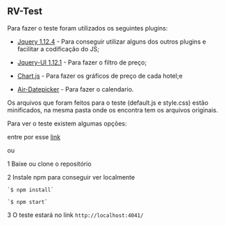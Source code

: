 ## RV-Test

Para fazer o teste foram utilizados os seguintes plugins:

- [Jquery 1.12.4](https://ajax.googleapis.com/ajax/libs/jquery/1.12.4/jquery.min.js) - Para conseguir utilizar alguns dos outros plugins e facilitar a codificação do JS;

- [Jquery-UI 1.12.1](https://jqueryui.com/) - Para fazer o filtro de preço;

- [Chart.js](http://www.chartjs.org/) - Para fazer os gráficos de preço de cada hotel;e

- [Air-Datepicker](http://t1m0n.name/air-datepicker/docs/) - Para fazer o calendario.

Os arquivos que foram feitos para o teste (default.js e style.css) estão minificados, na mesma pasta onde os encontra tem os arquivos originais.

Para ver o teste existem algumas opções:

entre por esse [link](https://dcitalo.github.io/RV-Test/src/)

ou

1 Baixe ou clone o repositório

2 Instale npm para conseguir ver localmente 

	`$ npm install`

	`$ npm start`

3 O teste estará no link `http://localhost:4041/`